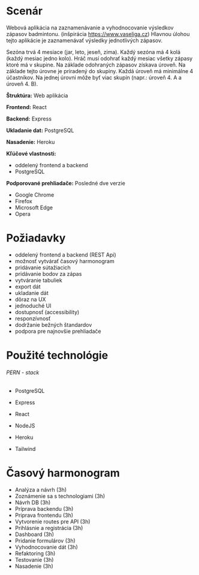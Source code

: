 # Scenár

Webová aplikácia na zaznamenávanie a vyhodnocovanie výsledkov zápasov badmintonu. (inšpirácia https://www.vaseliga.cz)
Hlavnou úlohou tejto aplikácie je zaznamenávať výsledky jednotlivých zápasov.

Sezóna trvá 4 mesiace (jar, leto, jeseň, zima). Každý sezóna má 4 kolá (každý mesiac jedno kolo). Hráč musí odohrať každý mesiac všetky zápasy ktoré má v skupine. Na základe odohraných zápasov získava úroveň. Na základe tejto úrovne je priradený do skupiny. Každá úroveň má minimálne 4 účastníkov.  Na jednej úrovni môže byť viac skupín (napr.: úroveň 4. A a úroveň 4. B). 


**Štruktúra:** Web aplikácia

**Frontend:** React

**Backend:** Express

**Ukladanie dat:** PostgreSQL

**Nasadenie:** Heroku

**Kľúčové vlastnosti:**
- oddelený frontend a backend
- PostgreSQL

**Podporované prehliadače:** Posledné dve verzie
- Google Chrome
- Firefox
- Microsoft Edge
- Opera


# Požiadavky

- oddelený frontend a backend (REST Api)
- možnosť vytvárať časový harmonogram
- pridávanie sútažiacich
- pridávanie bodov za zápas
- vytváranie tabuliek
- export dát
- ukladanie dát
- dôraz na UX
- jednoduché UI
- dostupnosť (accessibility)
- responzívnosť
- dodržanie bežných štandardov
- podpora pre najnovšie prehliadače


# Použité technológie

###### PERN - stack
- PostgreSQL
- Express
- React
- NodeJS

- Heroku
- Tailwind


# Časový harmonogram

- Analýza a návrh (3h)
- Zoznámenie sa s technologiami (3h)
- Návrh DB (3h)
- Príprava backendu (3h)
- Priprava frontendu (3h)
- Vytvorenie routes pre API (3h)
- Prihlásnie a registrácia (3h)
- Dashboard (3h)
- Pridanie formulárov (3h)
- Vyhodnocovanie dát (3h)
- Refaktoring (3h)
- Testovanie (3h)
- Nasadenie (3h)